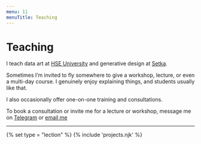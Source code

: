 ```yaml
---
menu: 11
menuTitle: Teaching
---
```


# Teaching

I teach data art at [HSE University](https://www.hse.ru) and generative design at [Setka](https://setka.design).

Sometimes I’m invited to fly somewhere to give a workshop, lecture, or even a multi-day course. I genuinely enjoy explaining things, and students usually like that.

I also occasionally offer one-on-one training and consultations.

To book a consultation or invite me for a lecture or workshop, message me on [Telegram](https://t.me/ivan_dianov) or [email me](mailto:zor667@gmail.com)

---

{% set type = "lection" %}
{% include 'projects.njk' %}
